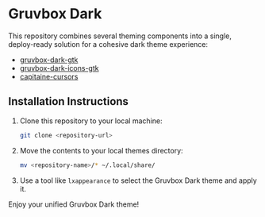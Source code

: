 # Gruvbox Dark

This repository combines several theming components into a single, deploy-ready solution for a cohesive dark theme experience:

- [gruvbox-dark-gtk](https://github.com/jmattheis/gruvbox-dark-gtk)
- [gruvbox-dark-icons-gtk](https://github.com/jmattheis/gruvbox-dark-icons-gtk)
- [capitaine-cursors](https://github.com/sainnhe/capitaine-cursors)

## Installation Instructions

1. Clone this repository to your local machine:

   ```bash
   git clone <repository-url>
   ```

2. Move the contents to your local themes directory:

   ```bash
   mv <repository-name>/* ~/.local/share/
   ```

3. Use a tool like `lxappearance` to select the Gruvbox Dark theme and apply it.

Enjoy your unified Gruvbox Dark theme!
